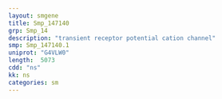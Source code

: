 ```yaml
---
layout: smgene
title: Smp_147140
grp: Smp_14
description: "transient receptor potential cation channel"
smp: Smp_147140.1
uniprot: "G4VLW0"
length:  5073
cdd: "ns"
kk: ns
categories: sm
---
```

